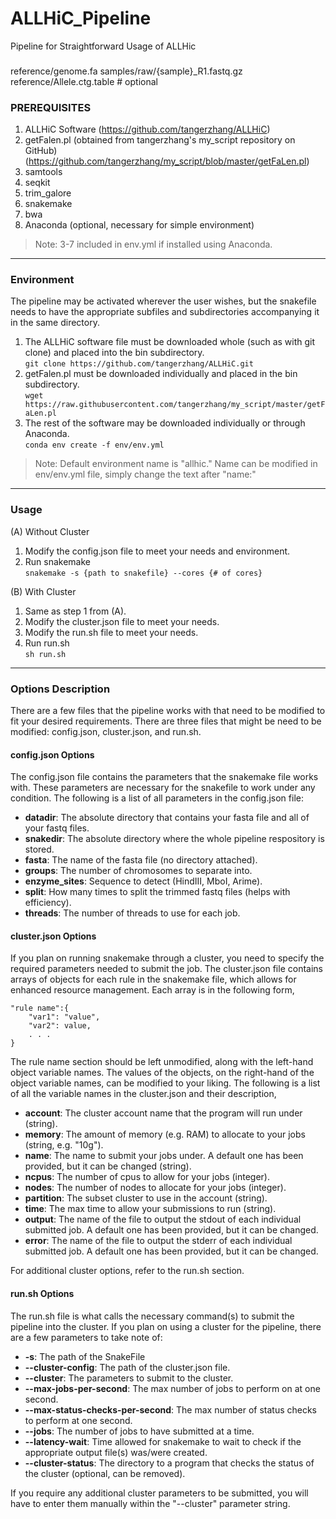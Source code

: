 # ALLHiC_Pipeline
Pipeline for Straightforward Usage of ALLHic

### 
reference/genome.fa
samples/raw/{sample}_R1.fastq.gz
reference/Allele.ctg.table # optional



### PREREQUISITES
1. ALLHiC Software (https://github.com/tangerzhang/ALLHiC)
2. getFalen.pl (obtained from tangerzhang's my_script repository on GitHub) (https://github.com/tangerzhang/my_script/blob/master/getFaLen.pl)
3. samtools
4. seqkit
5. trim_galore
6. snakemake
7. bwa
8. Anaconda (optional, necessary for simple environment)
> Note: 3-7 included in env.yml if installed using Anaconda.
___
### Environment
The pipeline may be activated wherever the user wishes, but the snakefile needs to have the appropriate subfiles and subdirectories accompanying it in the same directory.
1. The ALLHiC software file must be downloaded whole (such as with git clone) and placed into the bin subdirectory.  
`git clone https://github.com/tangerzhang/ALLHiC.git`
2. getFalen.pl must be downloaded individually and placed in the bin subdirectory.  
`wget https://raw.githubusercontent.com/tangerzhang/my_script/master/getFaLen.pl`
3. The rest of the software may be downloaded individually or through Anaconda.  
`conda env create -f env/env.yml`
> Note: Default environment name is "allhic." Name can be modified in env/env.yml file, simply change the text after "name:"
___   
### Usage
(A) Without Cluster
1. Modify the config.json file to meet your needs and environment.
2. Run snakemake  
`snakemake -s {path to snakefile} --cores {# of cores}`

(B) With Cluster
1. Same as step 1 from (A).
2. Modify the cluster.json file to meet your needs.
3. Modify the run.sh file to meet your needs.
4. Run run.sh  
`sh run.sh`
___
### Options Description  
There are a few files that the pipeline works with that need to be modified to fit your desired requirements. There are three files that might be need to be modified: config.json, cluster.json, and run.sh.  

#### config.json Options  
The config.json file contains the parameters that the snakemake file works with. These parameters are necessary for the snakefile to work under any condition. The following is a list of all parameters in the config.json file:
* **datadir**: The absolute directory that contains your fasta file and all of your fastq files.
* **snakedir**: The absolute directory where the whole pipeline respository is stored.
* **fasta**: The name of the fasta file (no directory attached).
* **groups**: The number of chromosomes to separate into.
* **enzyme_sites**: Sequence to detect (HindIII, MboI, Arime).
* **split**: How many times to split the trimmed fastq files (helps with efficiency).
* **threads**: The number of threads to use for each job.  

#### cluster.json Options  
If you plan on running snakemake through a cluster, you need to specify the required parameters needed to submit the job. The cluster.json file contains arrays of objects for each rule in the snakemake file, which allows for enhanced resource management. Each array is in the following form,  
```
"rule name":{  
    "var1": "value",  
    "var2": value,  
    . . .  
}
```
The rule name section should be left unmodified, along with the left-hand object variable names. The values of the objects, on the right-hand of the object variable names, can be modified to your liking. The following is a list of all the variable names in the cluster.json and their description,  
* **account**: The cluster account name that the program will run under (string).  
* **memory**: The amount of memory (e.g. RAM) to allocate to your jobs (string, e.g. "10g").  
* **name**: The name to submit your jobs under. A default one has been provided, but it can be changed (string).  
* **ncpus**: The number of cpus to allow for your jobs (integer).  
* **nodes**: The number of nodes to allocate for your jobs (integer).  
* **partition**: The subset cluster to use in the account (string).  
* **time**: The max time to allow your submissions to run (string).  
* **output**: The name of the file to output the stdout of each individual submitted job. A default one has been provided, but it can be changed.  
* **error**: The name of the file to output the stderr of each individual submitted job. A default one has been provided, but it can be changed.  

For additional cluster options, refer to the run.sh section.  

#### run.sh Options  
The run.sh file is what calls the necessary command(s) to submit the pipeline into the cluster. If you plan on using a cluster for the pipeline, there are a few parameters to take note of:  
* **-s**: The path of the SnakeFile
* **--cluster-config**: The path of the cluster.json file.
* **--cluster**: The parameters to submit to the cluster.
* **--max-jobs-per-second**: The max number of jobs to perform on at one second.
* **--max-status-checks-per-second**: The max number of status checks to perform at one second.
* **--jobs**: The number of jobs to have submitted at a time.
* **--latency-wait**: Time allowed for snakemake to wait to check if the appropriate output file(s) was/were created.
* **--cluster-status**: The directory to a program that checks the status of the cluster (optional, can be removed).  

If you require any additional cluster parameters to be submitted, you will have to enter them manually within the "--cluster" parameter string.  
